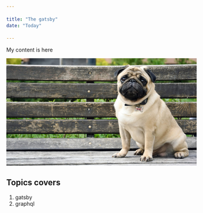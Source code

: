 ```yaml
---

title: "The gatsby"
date: "Today"

---
```


My content is here

![trine image](./trine.jpg)

## Topics covers

1. gatsby
2. graphql